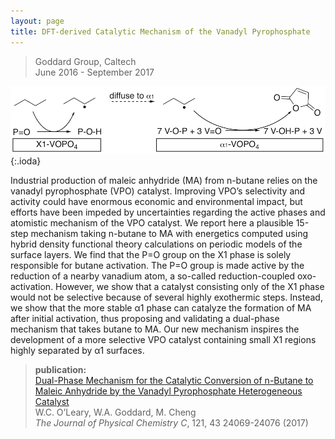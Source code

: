 ```yaml
---
layout: page
title: DFT-derived Catalytic Mechanism of the Vanadyl Pyrophosphate
---
```


> Goddard Group, Caltech  
> June 2016 - September 2017

![theme logo](vpo_scheme.png){:.ioda}


Industrial production of maleic anhydride (MA) from n-butane relies on the vanadyl pyrophosphate (VPO) catalyst. Improving VPO’s selectivity and activity could have enormous economic and environmental impact, but efforts have been impeded by uncertainties regarding the active phases and atomistic mechanism of the VPO catalyst. We report here a plausible 15-step mechanism taking n-butane to MA with energetics computed using hybrid density functional theory calculations on periodic models of the surface layers. We find that the P=O group on the X1 phase is solely responsible for butane activation. The P=O group is made active by the reduction of a nearby vanadium atom, a so-called reduction-coupled oxo-activation. However, we show that a catalyst consisting only of the X1 phase would not be selective because of several highly exothermic steps. Instead, we show that the more stable α1 phase can catalyze the formation of MA after initial activation, thus proposing and validating a dual-phase mechanism that takes butane to MA. Our new mechanism inspires the development of a more selective VPO catalyst containing small X1 regions highly separated by α1 surfaces.

> **publication:**   
> <a href = "https://pubs.acs.org/doi/abs/10.1021/acs.jpcc.7b07881" target = "_blank">Dual-Phase Mechanism for the Catalytic Conversion of n-Butane to Maleic Anhydride by the Vanadyl Pyrophosphate Heterogeneous Catalyst</a>  
> W.C. O’Leary, W.A. Goddard, M. Cheng   
> *The Journal of Physical Chemistry C*, 121, 43 24069-24076 (2017)  
